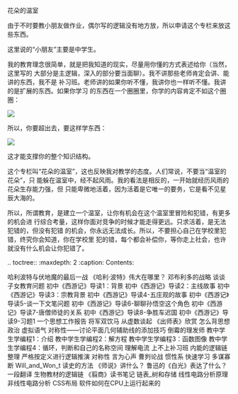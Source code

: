 花朵的温室

由于不时要教小朋友做作业，偶尔写的逻辑没有地方放，所以申请这个专栏来放这些东西。

这里说的“小朋友”主要是中学生。

我的教育理念很简单，就是把我知道的现实，尽量用你懂的方式表述给你（当然，这里写的
大部分是主逻辑，深入的部分要当面聊）。我不讲那些老师肯定会讲、能讲的东西，我不是
补习班。老师讲的如果你听不懂，我讲你也一样听不懂。我讲的是扩展的东西。如果你学习
的东西在一个圈圈里，你学的内容肯定不如这个圈圈：

![](_static/范围内的学习.png)

所以，你要超出去，要这样学东西：

![](_static/范围外的学习.png)

这才能支撑你的整个知识结构。

这个专栏叫“花朵的温室”，这也反映我对教学的态度。人们常说，不要当“温室的花朵”，只
能躲在温室中，经不起风雨。我的看法是相反的，一开始就经历风雨的花朵生存能力强，但
只能卑微地活着，因为活着是它唯一的要务，它是看不见星辰大海的。

所以，所谓教育，是建立一个温室，让你有机会在这个温室里冒险和犯错，有更多的机会进
行综合考量，这样你面对竞争的时候才能走得更远。只求活着，是无法犯错的，但没有犯错
的机会，你永远无法成长。所以，不要担心自己在学校里犯错，终究你会知道，你在学校里
犯的错，每个都会补偿你，等你走上社会，也许就没有什么机会让你犯错了。

.. toctree::
  :maxdepth: 2
  :caption: Contents:

  哈利波特与伏地魔的最后一战
  《哈利·波特》伟大在哪里？
  邓布利多的战略
  谈谈子女教育问题
  初中《西游记》导读1：背景
  初中《西游记》导读2：主线故事
  初中《西游记》导读3：宗教背景
  初中《西游记》导读4-五庄观的故事
  初中《西游记》导读5-谈一下文笔问题
  初中《西游记》导读6-聊聊孙悟空这个角色
  初中《西游记》导读7-唐僧师徒的关系
  初中《西游记》导读8-争胜车迟国
  初中《西游记》导读9-习题1
  一个思想工作报告
  将军双饮马
  从虚数谈起
  《出师表》欣赏
  怎么背思想政治
  虚拟语气
  对称性——讨论平面几何辅助线的添加技巧
  倒霉的理发师
  教中学生学编程1：介绍
  教中学生学编程2：解方程
  教中学生学编程3：函数图像
  教中学生学编程4：循环，判断和自己的名称空间
  理解电流
  上不上补习班
  内能的逻辑链整理
  严格按定义进行逻辑推演
  对称性
  言为心声
  曹刿论战
  惯性系
  快速学习
  多谋寡断
  Will_and_Won_t
  读史的方法
  《师说》讲什么？
  鲁迅的《白光》表达了什么？
  一段翻译
  生物教材的逻辑链
  《翦商》读书笔记
  链表_树和存储
  线性电路分析原理
  非线性电路分析
  CSS布局
  软件如何在CPU上运行起来的

